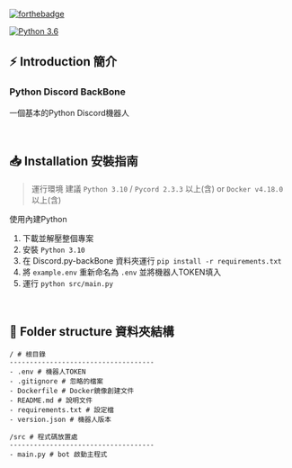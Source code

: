 [![forthebadge](https://forthebadge.com/images/badges/made-with-python.svg)](https://forthebadge.com)

[![Python 3.6](https://img.shields.io/badge/python-3.10-blue.svg)](https://www.python.org/downloads/release/python-3108/)

## :zap: Introduction 簡介

### **Python Discord BackBone**

一個基本的Python Discord機器人

<br>

## :inbox_tray: Installation 安裝指南
> 運行環境 建議 `Python 3.10` / `Pycord 2.3.3` 以上(含) or  `Docker v4.18.0` 以上(含)

使用內建Python
1. 下載並解壓整個專案
2. 安裝 `Python 3.10`
3. 在 Discord.py-backBone 資料夾運行 `pip install -r requirements.txt`
3. 將 `example.env` 重新命名為 `.env` 並將機器人TOKEN填入
4. 運行 `python src/main.py`

<br>

## :nut_and_bolt: Folder structure 資料夾結構
```
/ # 根目錄
------------------------------------
- .env # 機器人TOKEN
- .gitignore # 忽略的檔案
- Dockerfile # Docker鏡像創建文件
- README.md # 說明文件
- requirements.txt # 設定檔
- version.json # 機器人版本

/src # 程式碼放置處
------------------------------------
- main.py # bot 啟動主程式